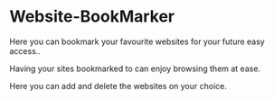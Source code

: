 # Website-BookMarker

Here you can bookmark your favourite websites for your future easy access..

Having your sites bookmarked to can enjoy browsing them at ease. 

Here you can add and delete the websites on your choice.
